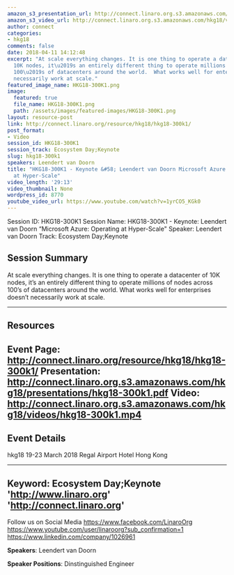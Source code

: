 ```yaml
---
amazon_s3_presentation_url: http://connect.linaro.org.s3.amazonaws.com/hkg18/presentations/hkg18-300k1.pdf
amazon_s3_video_url: http://connect.linaro.org.s3.amazonaws.com/hkg18/videos/hkg18-300k1.mp4
author: connect
categories:
- hkg18
comments: false
date: 2018-04-11 14:12:48
excerpt: "At scale everything changes. It is one thing to operate a datacenter of
  10K nodes, it\u2019s an entirely different thing to operate millions of nodes across
  100\u2019s of datacenters around the world.  What works well for enterprises doesn\u2019t
  necessarily work at scale."
featured_image_name: HKG18-300K1.png
image:
  featured: true
  file_name: HKG18-300K1.png
  path: /assets/images/featured-images/HKG18-300K1.png
layout: resource-post
link: http://connect.linaro.org/resource/hkg18/hkg18-300k1/
post_format:
- Video
session_id: HKG18-300K1
session_track: Ecosystem Day;Keynote
slug: hkg18-300k1
speakers: Leendert van Doorn
title: "HKG18-300K1 - Keynote &#58; Leendert van Doorn Microsoft Azure &#58; Operating
  at Hyper-Scale"
video_length: '29:13'
video_thumbnail: None
wordpress_id: 8770
youtube_video_url: https://www.youtube.com/watch?v=1yrCO5_KGk0
---
```


Session ID: HKG18-300K1
Session Name: HKG18-300K1 - Keynote: Leendert van Doorn “Microsoft Azure: Operating at Hyper-Scale" 
Speaker: Leendert van Doorn
Track: Ecosystem Day;Keynote


## Session Summary
At scale everything changes. It is one thing to operate a datacenter of 10K nodes, it’s an entirely different thing to operate millions of nodes across 100’s of datacenters around the world.  What works well for enterprises doesn’t necessarily work at scale.

---------------------------------------------------
## Resources
Event Page: http://connect.linaro.org/resource/hkg18/hkg18-300k1/
Presentation: http://connect.linaro.org.s3.amazonaws.com/hkg18/presentations/hkg18-300k1.pdf
Video: http://connect.linaro.org.s3.amazonaws.com/hkg18/videos/hkg18-300k1.mp4
 ---------------------------------------------------
## Event Details
hkg18
19-23 March 2018 
Regal Airport Hotel Hong Kong

---------------------------------------------------
Keyword: Ecosystem Day;Keynote
'http://www.linaro.org'
'http://connect.linaro.org'
---------------------------------------------------
Follow us on Social Media
https://www.facebook.com/LinaroOrg
https://www.youtube.com/user/linaroorg?sub_confirmation=1
https://www.linkedin.com/company/1026961

**Speakers**: Leendert van Doorn

**Speaker Positions**: Dinstinguished Engineer